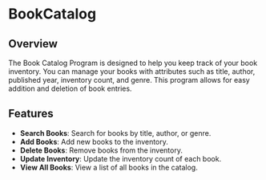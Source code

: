 # BookCatalog

## Overview

The Book Catalog Program is designed to help you keep track of your book inventory. You can manage your books with attributes such as title, author, published year, inventory count, and genre. This program allows for easy addition and deletion of book entries.

## Features

- **Search Books**: Search for books by title, author, or genre.
- **Add Books**: Add new books to the inventory.
- **Delete Books**: Remove books from the inventory.
- **Update Inventory**: Update the inventory count of each book.
- **View All Books**: View a list of all books in the catalog.

